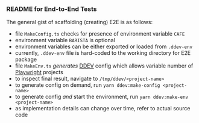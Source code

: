 ### README for End-to-End Tests

The general gist of scaffolding (creating) E2E is as follows:

-   file `MakeConfig.ts` checks for presence of environment variable `CAFE`
-   environment variable `BARISTA` is optional
-   environment variables can be either exported or loaded from `.ddev-env`
-   currently, `.ddev-env` file is hard-coded to the working directory for E2E package
-   file `MakeEnv.ts` _generates_ [DDEV](https://ddev.com/) config which allows variable number of [Playwright](https://playwright.dev/) projects
-   to inspect final result, navigate to `/tmp/ddev/<project-name>`
-   to generate config on demand, run `yarn ddev:make-config <project-name>`
-   to generate config _and_ start the environment, run `yarn ddev:make-env <project-name>`
-   as implementation details can change over time, refer to actual source code
